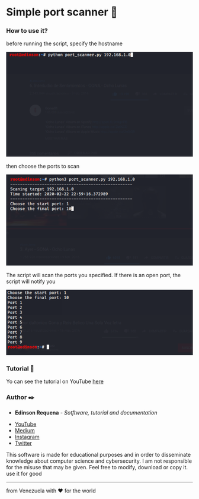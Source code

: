 # Simple port scanner 🚀

### How to use it?

before running the script, specify the hostname

![alt text](https://raw.githubusercontent.com/EdinsonRequena/simple-port-scanner/master/scanner1.png)

then choose the ports to scan

![alt text](https://raw.githubusercontent.com/EdinsonRequena/simple-port-scanner/master/scanner2.png)

The script will scan the ports you specified. If there is an open port, the script will notify you

![alt text](https://raw.githubusercontent.com/EdinsonRequena/simple-port-scanner/master/scanner3.png)

### Tutorial 📖

Yo can see the tutorial on YouTube [here](https://www.youtube.com/channel/UCFXAiceHPFzk81Ooc25_QTg/featured)

### Author ✒️

* **Edinson Requena** - *Sotftware, tutorial and documentation* 
- [YouTube](https://www.youtube.com/channel/UCFXAiceHPFzk81Ooc25_QTg/featured)
- [Medium](https://medium.com/@edinsonrequena)
- [Instagram](https://instagram.com/edinsonrequena)
- [Twitter](https://twitter.com/requenaea)


This software is made for educational purposes and in order to disseminate knowledge about computer science and cybersecurity. I am not responsible for the misuse that may be given. Feel free to modify, download or copy it. use it for good

---
from Venezuela with ❤️ for the world
